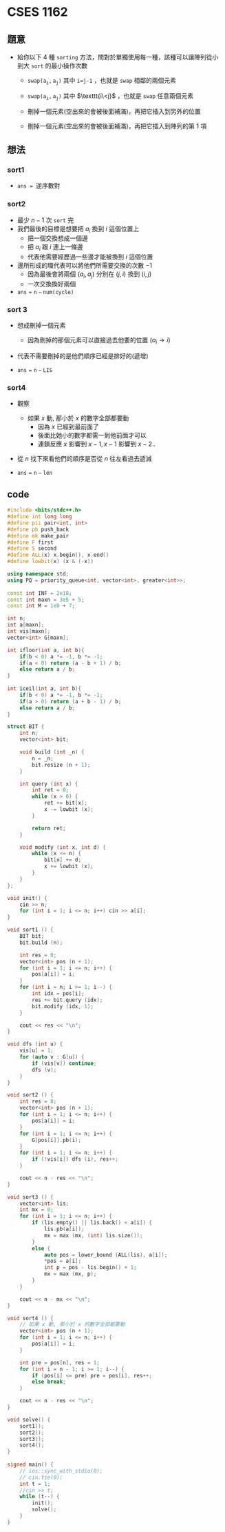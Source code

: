 # CSES 1162

## 題意

- 給你以下 $4$ 種 $\texttt{sorting}$ 方法，問對於單獨使用每一種，該種可以讓陣列從小到大 $\texttt{sort}$ 的最小操作次數

  - $\texttt{swap}\mathtt{(a_i,a_j)}$ 其中 $\texttt{i=j-1}$  ，也就是 $\texttt{swap}$ 相鄰的兩個元素

  - $\texttt{swap}\mathtt{(a_i,a_j)}$ 其中 $\texttt{i\<j}$  ，也就是 $\texttt{swap}$ 任意兩個元素

  - 刪掉一個元素(空出來的會被後面補滿)，再把它插入到另外的位置

  - 刪掉一個元素(空出來的會被後面補滿)，再把它插入到陣列的第 $1$ 項

## 想法

### sort1

- $\texttt{ans = }$逆序數對

### sort2

- 最少 $n-1$ 次 $\texttt{sort}$ 完
- 我們最後的目標是想要把 $a_i$ 換到 $i$ 這個位置上
  - 把一個交換想成一個邊
  - 把 $a_i$ 跟 $i$ 連上一條邊
  - 代表他需要經歷過一些邊才能被換到 $i$ 這個位置
- 邊所形成的環代表可以將他們所需要交換的次數 $-1$ 
  - 因為最後會將兩個 $(a_i,a_j)$ 分別在 $(j,i)$ 換到 $(i,j)$
  - 一次交換換好兩個
- $\mathtt{ans=n-num(cycle)}$

### sort 3

- 想成刪掉一個元素
  - 因為刪掉的那個元素可以直接過去他要的位置 ($a_i\rightarrow i$)
- 代表不需要刪掉的是他們順序已經是排好的(遞增)

- $\mathtt{ans=n-LIS}$ 

### sort4

- 觀察
  - 如果 $x$ 動, 那小於 $x$ 的數字全部都要動
    - 因為 $x$ 已經到最前面了
    - 後面比她小的數字都需一到他前面才可以
    - 連鎖反應 $x$ 影響到 $x-1,x-1$ 影響到 $x-2..$
- 從 $n$ 找下來看他們的順序是否從 $n$ 往左看過去遞減

- $\mathtt{ans=n-len}$ 

## code

```cpp
#include <bits/stdc++.h>
#define int long long
#define pii pair<int, int>
#define pb push_back
#define mk make_pair
#define F first
#define S second
#define ALL(x) x.begin(), x.end()
#define lowbit(x) (x & (-x))

using namespace std;
using PQ = priority_queue<int, vector<int>, greater<int>>;
 
const int INF = 2e18;
const int maxn = 3e5 + 5;
const int M = 1e9 + 7;

int n;
int a[maxn];
int vis[maxn];
vector<int> G[maxn];

int ifloor(int a, int b){
    if(b < 0) a *= -1, b *= -1;
    if(a < 0) return (a - b + 1) / b;
    else return a / b;
}
 
int iceil(int a, int b){
    if(b < 0) a *= -1, b *= -1;
    if(a > 0) return (a + b - 1) / b;
    else return a / b;
}

struct BIT {
    int n;
    vector<int> bit;

    void build (int _n) {
        n = _n;
        bit.resize (n + 1);
    }

    int query (int x) {
        int ret = 0;
        while (x > 0) {
            ret += bit[x];
            x -= lowbit (x);
        }

        return ret;
    }

    void modify (int x, int d) {
        while (x <= n) {
            bit[x] += d;
            x += lowbit (x);
        }
    }
}; 

void init() {
    cin >> n;
    for (int i = 1; i <= n; i++) cin >> a[i];
}

void sort1 () {
    BIT bit;
    bit.build (n);

    int res = 0;
    vector<int> pos (n + 1);
    for (int i = 1; i <= n; i++) {
        pos[a[i]] = i;
    }
    for (int i = n; i >= 1; i--) {
        int idx = pos[i];
        res += bit.query (idx);
        bit.modify (idx, 1);
    }

    cout << res << "\n";
}

void dfs (int u) {
    vis[u] = 1;
    for (auto v : G[u]) {
        if (vis[v]) continue;
        dfs (v);
    }
}

void sort2 () {
    int res = 0;
    vector<int> pos (n + 1);
    for (int i = 1; i <= n; i++) {
        pos[a[i]] = i;
    }
    for (int i = 1; i <= n; i++) {
        G[pos[i]].pb(i);
    }
    for (int i = 1; i <= n; i++) {
        if (!vis[i]) dfs (i), res++;
    }

    cout << n - res << "\n";
}

void sort3 () {
    vector<int> lis;
    int mx = 0;
    for (int i = 1; i <= n; i++) {
        if (lis.empty() || lis.back() < a[i]) {
            lis.pb(a[i]);
            mx = max (mx, (int) lis.size());
        } 
        else {
            auto pos = lower_bound (ALL(lis), a[i]);
            *pos = a[i];
            int p = pos - lis.begin() + 1;
            mx = max (mx, p);
        }
    }

    cout << n - mx << "\n";
}

void sort4 () {
    // 如果 x 動, 那小於 x 的數字全部都要動
    vector<int> pos (n + 1);
    for (int i = 1; i <= n; i++) {
        pos[a[i]] = i;
    }

    int pre = pos[n], res = 1;
    for (int i = n - 1; i >= 1; i--) {
        if (pos[i] <= pre) pre = pos[i], res++;
        else break;
    }

    cout << n - res << "\n";
}

void solve() {
    sort1();
    sort2();
    sort3();
    sort4();
} 
 
signed main() {
    // ios::sync_with_stdio(0);
    // cin.tie(0);
    int t = 1;
    //cin >> t;
    while (t--) {
        init();
        solve();
    }
} 
```

